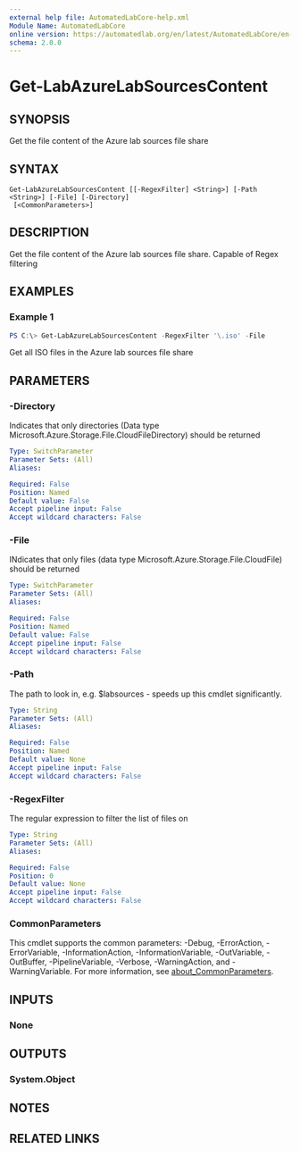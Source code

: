 ```yaml
---
external help file: AutomatedLabCore-help.xml
Module Name: AutomatedLabCore
online version: https://automatedlab.org/en/latest/AutomatedLabCore/en-us/Get-LabAzureLabSourcesContent
schema: 2.0.0
---
```


# Get-LabAzureLabSourcesContent

## SYNOPSIS
Get the file content of the Azure lab sources file share

## SYNTAX

```
Get-LabAzureLabSourcesContent [[-RegexFilter] <String>] [-Path <String>] [-File] [-Directory]
 [<CommonParameters>]
```

## DESCRIPTION
Get the file content of the Azure lab sources file share.
Capable of Regex filtering

## EXAMPLES

### Example 1
```powershell
PS C:\> Get-LabAzureLabSourcesContent -RegexFilter '\.iso' -File
```

Get all ISO files in the Azure lab sources file share

## PARAMETERS

### -Directory
Indicates that only directories (Data type Microsoft.Azure.Storage.File.CloudFileDirectory) should be returned

```yaml
Type: SwitchParameter
Parameter Sets: (All)
Aliases:

Required: False
Position: Named
Default value: False
Accept pipeline input: False
Accept wildcard characters: False
```

### -File
INdicates that only files (data type Microsoft.Azure.Storage.File.CloudFile) should be returned

```yaml
Type: SwitchParameter
Parameter Sets: (All)
Aliases:

Required: False
Position: Named
Default value: False
Accept pipeline input: False
Accept wildcard characters: False
```

### -Path
The path to look in, e.g.
$labsources - speeds up this cmdlet significantly.

```yaml
Type: String
Parameter Sets: (All)
Aliases:

Required: False
Position: Named
Default value: None
Accept pipeline input: False
Accept wildcard characters: False
```

### -RegexFilter
The regular expression to filter the list of files on

```yaml
Type: String
Parameter Sets: (All)
Aliases:

Required: False
Position: 0
Default value: None
Accept pipeline input: False
Accept wildcard characters: False
```

### CommonParameters
This cmdlet supports the common parameters: -Debug, -ErrorAction, -ErrorVariable, -InformationAction, -InformationVariable, -OutVariable, -OutBuffer, -PipelineVariable, -Verbose, -WarningAction, and -WarningVariable. For more information, see [about_CommonParameters](http://go.microsoft.com/fwlink/?LinkID=113216).

## INPUTS

### None
## OUTPUTS

### System.Object
## NOTES

## RELATED LINKS

